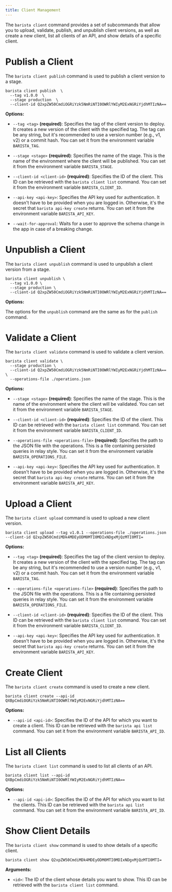 ```yaml
---
title: Client Management
---
```


The `barista client` command provides a set of subcommands that allow you to upload, validate, publish, and unpublish client versions, as well as create a new client, list all clients of an API, and show details of a specific client.

# Publish a Client

The `barista client publish` command is used to publish a client version to a stage.

```shell
barista client publish  \
  --tag v1.0.0  \
  --stage production  \
  --client-id Q2xpZW50CmdiOGRiYzk5NmRiNTI0OWRlYWIyM2ExNGRiYjdhMTIzNA==
```

**Options:**

- `--tag <tag>` **(required)**: Specifies the tag of the client version to deploy. It creates a new version of the client with the specified tag. The tag can be any string, but it's recommended to use a version number (e.g., v1, v2) or a commit hash. You can set it from the environment variable `BARISTA_TAG`.

- `--stage <stage>` **(required)**: Specifies the name of the stage. This is the name of the environment where the client will be published. You can set it from the environment variable `BARISTA_STAGE`.

- `--client-id <client-id>` **(required)**: Specifies the ID of the client. This ID can be retrieved with the `barista client list` command. You can set it from the environment variable `BARISTA_CLIENT_ID`.

- `--api-key <api-key>`: Specifies the API key used for authentication. It doesn't have to be provided when you are logged in. Otherwise, it's the secret that `barista api-key create` returns. You can set it from the environment variable `BARISTA_API_KEY`.

- `--wait-for-approval`: Waits for a user to approve the schema change in the app in case of a breaking change.

# Unpublish a Client

The `barista client unpublish` command is used to unpublish a client version from a stage.

```shell
barista client unpublish \
  --tag v1.0.0 \
  --stage production \
  --client-id Q2xpZW50CmdiOGRiYzk5NmRiNTI0OWRlYWIyM2ExNGRiYjdhMTIzNA==
```

**Options:**

The options for the `unpublish` command are the same as for the `publish` command.

# Validate a Client

The `barista client validate` command is used to validate a client version.

```shell
barista client validate \
  --stage production \
  --client-id Q2xpZW50CmdiOGRiYzk5NmRiNTI0OWRlYWIyM2ExNGRiYjdhMTIzNA== \
  --operations-file ./operations.json
```

**Options:**

- `--stage <stage>` **(required)**: Specifies the name of the stage. This is the name of the environment where the client will be validated. You can set it from the environment variable `BARISTA_STAGE`.

- `--client-id <client-id>` **(required)**: Specifies the ID of the client. This ID can be retrieved with the `barista client list` command. You can set it from the environment variable `BARISTA_CLIENT_ID`.

- `--operations-file <operations-file>` **(required)**: Specifies the path to the JSON file with the operations. This is a file containing persisted queries in relay style. You can set it from the environment variable `BARISTA_OPERATIONS_FILE`.

- `--api-key <api-key>`: Specifies the API key used for authentication. It doesn't have to be provided when you are logged in. Otherwise, it's the secret that `barista api-key create` returns. You can set it from the environment variable `BARISTA_API_KEY`.

# Upload a Client

The `barista client upload` command is used to upload a new client version.

```shell
barista client upload --tag v1.0.1 --operations-file ./operations.json --client-id Q2xpZW50CmdiMDk4MDEyODM0MTI0MDIxNDgxMjQzMTI0MTI=
```

**Options:**

- `--tag <tag>` **(required)**: Specifies the tag of the client version to deploy. It creates a new version of the client with the specified tag. The tag can be any string, but it's recommended to use a version number (e.g., v1, v2) or a commit hash. You can set it from the environment variable `BARISTA_TAG`.

- `--operations-file <operations-file>` **(required)**: Specifies the path to the JSON file with the operations. This is a file containing persisted queries in relay style. You can set it from the environment variable `BARISTA_OPERATIONS_FILE`.

- `--client-id <client-id>` **(required)**: Specifies the ID of the client. This ID can be retrieved with the `barista client list` command. You can set it from the environment variable `BARISTA_CLIENT_ID`.

- `--api-key <api-key>`: Specifies the API key used for authentication. It doesn't have to be provided when you are logged in. Otherwise, it's the secret that `barista api-key create` returns. You can set it from the environment variable `BARISTA_API_KEY`.

# Create Client

The `barista client create` command is used to create a new client.

```shell
barista client create --api-id QXBpCmdiOGRiYzk5NmRiNTI0OWRlYWIyM2ExNGRiYjdhMTIzNA==
```

**Options:**

- `--api-id <api-id>`: Specifies the ID of the API for which you want to create a client. This ID can be retrieved with the `barista api list` command. You can set it from the environment variable `BARISTA_API_ID`.

# List all Clients

The `barista client list` command is used to list all clients of an API.

```shell
barista client list --api-id QXBpCmdiOGRiYzk5NmRiNTI0OWRlYWIyM2ExNGRiYjdhMTIzNA==
```

**Options:**

- `--api-id <api-id>`: Specifies the ID of the API for which you want to list the clients. This ID can be retrieved with the `barista api list` command. You can set it from the environment variable `BARISTA_API_ID`.

# Show Client Details

The `barista client show` command is used to show details of a specific client.

```shell
barista client show Q2xpZW50CmdiMDk4MDEyODM0MTI0MDIxNDgxMjQzMTI0MTI=
```

**Arguments:**

- `<id>`: The ID of the client whose details you want to show. This ID can be retrieved with the `barista client list` command.
